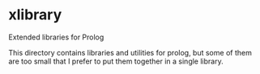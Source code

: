 xlibrary
========

Extended libraries for Prolog

This directory contains  libraries and utilities for  prolog, but some
of them are too  small that I prefer to put them  together in a single
library.
